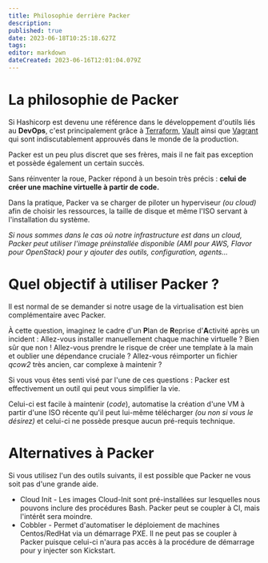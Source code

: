 ```yaml
---
title: Philosophie derrière Packer
description: 
published: true
date: 2023-06-18T10:25:18.627Z
tags: 
editor: markdown
dateCreated: 2023-06-16T12:01:04.079Z
---
```


# La philosophie de Packer

Si Hashicorp est devenu une référence dans le développement d'outils liés au **DevOps**, c'est principalement grâce à [Terraform](https://terraform.io), [Vault](https://www.vaultproject.io/) ainsi que [Vagrant](https://www.vagrantup.com/) qui sont indiscutablement approuvés dans le monde de la production.

Packer est un peu plus discret que ses frères, mais il ne fait pas exception et possède également un certain succès.

Sans réinventer la roue, Packer répond à un besoin très précis : **celui de créer une machine virtuelle à partir de code.**

Dans la pratique, Packer va se charger de piloter un hyperviseur *(ou cloud)* afin de choisir les ressources, la taille de disque et même l'ISO servant à l'installation du système. 

*Si nous sommes dans le cas où notre infrastructure est dans un cloud, Packer peut utiliser l'image préinstallée disponible (AMI pour AWS, Flavor pour OpenStack) pour y ajouter des outils, configuration, agents...*

# Quel objectif à utiliser Packer ?

Il est normal de se demander si notre usage de la virtualisation est bien complémentaire avec Packer. 

À cette question, imaginez le cadre d'un **P**lan de **R**eprise d'**A**ctivité après un incident : Allez-vous installer manuellement chaque machine virtuelle ? Bien sûr que non ! Allez-vous prendre le risque de créer une template à la main et oublier une dépendance cruciale ? Allez-vous réimporter un fichier *qcow2* très ancien, car complexe à maintenir ? 

Si vous vous êtes senti visé par l'une de ces questions : Packer est effectivement un outil qui peut vous simplifier la vie.

Celui-ci est facile à maintenir (*code*), automatise la création d'une VM à partir d'une ISO récente qu'il peut lui-même télécharger *(ou non si vous le désirez)* et celui-ci ne possède presque aucun pré-requis technique.

# Alternatives à Packer

Si vous utilisez l'un des outils suivants, il est possible que Packer ne vous soit pas d'une grande aide. 

- Cloud Init - Les images Cloud-Init sont pré-installées sur lesquelles nous pouvons inclure des procédures Bash. Packer peut se coupler à CI, mais l'intérêt sera moindre.
- Cobbler - Permet d'automatiser le déploiement de machines Centos/RedHat via un démarrage PXE. Il ne peut pas se coupler à Packer puisque celui-ci n'aura pas accès à la procédure de démarrage pour y injecter son Kickstart.

